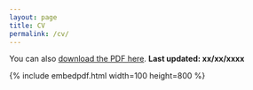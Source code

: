 ```yaml
---
layout: page
title: CV
permalink: /cv/
---
```

<!---
To get this link, upload to dropbox and then open the file on the dropbox website. Click sharing and then generate the link. Use that link below. Make sure that the link is of the form: https://www.dropbox.com/s/ALPHANUMERICSTRING/fname.pdf
-->
You can also [download the PDF here](https://github.com/nataquinones/nataquinones.github.io/blob/master/images/cv.pdf). **Last updated: xx/xx/xxxx**

<!---{% include embedpdf.html code="mr13krl71xsk97n/lucas_chaufournier_resume_update.pdf" width=100 height=800 %}-->
{% include embedpdf.html  width=100 height=800 %}